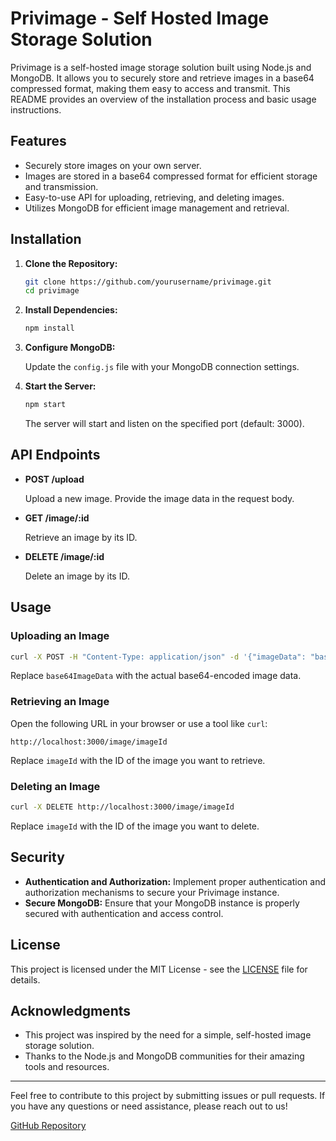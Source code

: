 # Privimage - Self Hosted Image Storage Solution

Privimage is a self-hosted image storage solution built using Node.js and MongoDB. It allows you to securely store and retrieve images in a base64 compressed format, making them easy to access and transmit. This README provides an overview of the installation process and basic usage instructions.

## Features

- Securely store images on your own server.
- Images are stored in a base64 compressed format for efficient storage and transmission.
- Easy-to-use API for uploading, retrieving, and deleting images.
- Utilizes MongoDB for efficient image management and retrieval.

## Installation

1. **Clone the Repository:**

   ```bash
   git clone https://github.com/yourusername/privimage.git
   cd privimage
   ```

2. **Install Dependencies:**

   ```bash
   npm install
   ```

3. **Configure MongoDB:**

   Update the `config.js` file with your MongoDB connection settings.

4. **Start the Server:**

   ```bash
   npm start
   ```

   The server will start and listen on the specified port (default: 3000).

## API Endpoints

- **POST /upload**

  Upload a new image. Provide the image data in the request body.

- **GET /image/:id**

  Retrieve an image by its ID.

- **DELETE /image/:id**

  Delete an image by its ID.

## Usage

### Uploading an Image

```bash
curl -X POST -H "Content-Type: application/json" -d '{"imageData": "base64ImageData"}' http://localhost:3000/upload
```

Replace `base64ImageData` with the actual base64-encoded image data.

### Retrieving an Image

Open the following URL in your browser or use a tool like `curl`:

```
http://localhost:3000/image/imageId
```

Replace `imageId` with the ID of the image you want to retrieve.

### Deleting an Image

```bash
curl -X DELETE http://localhost:3000/image/imageId
```

Replace `imageId` with the ID of the image you want to delete.

## Security

- **Authentication and Authorization:** Implement proper authentication and authorization mechanisms to secure your Privimage instance.
- **Secure MongoDB:** Ensure that your MongoDB instance is properly secured with authentication and access control.

## License

This project is licensed under the MIT License - see the [LICENSE](LICENSE) file for details.

## Acknowledgments

- This project was inspired by the need for a simple, self-hosted image storage solution.
- Thanks to the Node.js and MongoDB communities for their amazing tools and resources.

---

Feel free to contribute to this project by submitting issues or pull requests. If you have any questions or need assistance, please reach out to us!

[GitHub Repository](https://github.com/Otherwa/PrivImg)
